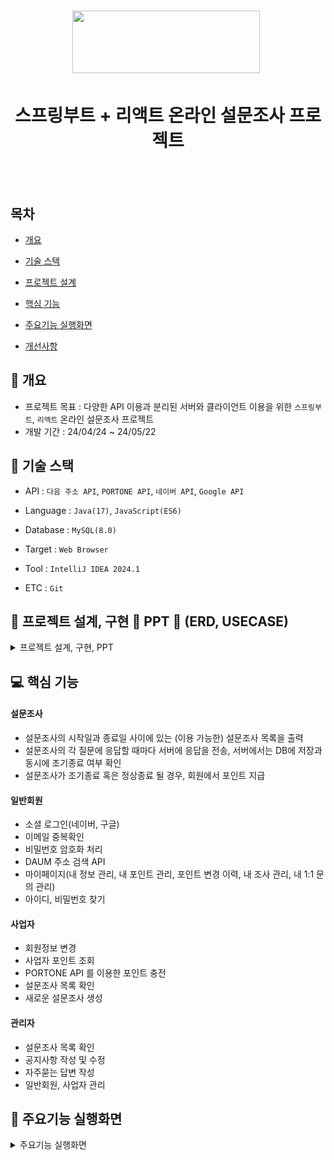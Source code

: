 <h1 align="center"><img src="https://www.panel.co.kr/user/img/h_logo.gif" style="width: 300px; height: 100px">&nbsp;
  </h1>
  <h1 align="center">스프링부트 + 리액트 온라인 설문조사 프로젝트</h1>
  <br /><br />
  
  ## 목차
  
  - [개요](https://github.com/JongHoonKim1004/ProjectReact#-개요)
  
  - [기술 스택](https://github.com/JongHoonKim1004/ProjectReact#-기술-스택)
    
  - [프로젝트 설계](https://github.com/JongHoonKim1004/ProjectReact#-프로젝트-설계)
    
  - [핵심 기능](https://github.com/JongHoonKim1004/ProjectReact#-핵심-기능)
    
  - [주요기능 실행화면](https://github.com/JongHoonKim1004/ProjectReact#-주요기능-실행화면)
    
  - [개선사항](https://github.com/JongHoonKim1004/ProjectReact#-개선사항)


  ## 🚩 개요
  - 프로젝트 목표 : 다양한 API 이용과 분리된 서버와 클라이언트 이용을 위한 `스프링부트`, `리액트` 온라인 설문조사 프로젝트
  - 개발 기간 : 24/04/24 ~ 24/05/22

  ## 🔧 기술 스택
  - API : `다음 주소 API`, `PORTONE API`, `네이버 API`, `Google API`
  - Language : `Java(17)`, `JavaScript(ES6)`
  - Database : `MySQL(8.0)`
  - Target : `Web Browser`

  - Tool : `IntelliJ IDEA 2024.1`
  - ETC : `Git`

  ## 👾 프로젝트 설계, 구현 📂 PPT 📂 (ERD, USECASE)
<details><summary>프로젝트 설계, 구현, PPT</summary>
  
<div align="center">
    
| ![Project_Survey_PPT_01](https://github.com/JongHoonKim1004/Project_Survey/assets/155927559/838140ae-147c-4163-bce5-f07a2294ad39) | ![Project_Survey_PPT_02](https://github.com/JongHoonKim1004/Project_Survey/assets/155927559/7532b9e5-45d4-4969-b22f-3671e3dfea8a) |
| :-------------: | :-------------: | 
| ![Project_Survey_PPT_03](https://github.com/JongHoonKim1004/Project_Survey/assets/155927559/f6d30ab9-d47f-4bd8-be48-21cf31f12ed1) | ![Project_Survey_PPT_04](https://github.com/JongHoonKim1004/Project_Survey/assets/155927559/3a7670c9-190c-4628-be40-96399b56281f) |
| ![Project_Survey_PPT_05](https://github.com/JongHoonKim1004/Project_Survey/assets/155927559/aa378177-25af-4227-9f83-de2126de7aec) | ![Project_Survey_PPT_06](https://github.com/JongHoonKim1004/Project_Survey/assets/155927559/7df1920c-6827-4c40-9333-79d273e1ff22) |
| ![Project_Survey_PPT_07](https://github.com/JongHoonKim1004/Project_Survey/assets/155927559/68353781-90af-41d1-9945-7d0ec522bcaa) | ![Project_Survey_PPT_08](https://github.com/JongHoonKim1004/Project_Survey/assets/155927559/2e6b96e3-6dd2-4f8f-9838-9ac641e78a0d) |
| ![Project_Survey_PPT_09](https://github.com/JongHoonKim1004/Project_Survey/assets/155927559/15c541eb-9312-4cbc-abcd-0b5f4b8617ba) | ![Project_Survey_PPT_10](https://github.com/JongHoonKim1004/Project_Survey/assets/155927559/7743ce23-6ab5-4fc6-aaf7-eaa38572ee1a) |
| ![Project_Survey_PPT_11](https://github.com/JongHoonKim1004/Project_Survey/assets/155927559/da566a0c-f0b1-4eb1-b937-3429518a5733) | ![Project_Survey_PPT_12](https://github.com/JongHoonKim1004/Project_Survey/assets/155927559/24935b3f-5f40-434d-a057-902283e4118c) |
| ![Project_Survey_PPT_13](https://github.com/JongHoonKim1004/Project_Survey/assets/155927559/76319dca-b83d-4e26-a39b-53c1819961b6) | ![Project_Survey_PPT_14](https://github.com/JongHoonKim1004/Project_Survey/assets/155927559/b6598c6e-bad1-4c32-8f5c-0569c6cc33da) |
| ![Project_Survey_PPT_15](https://github.com/JongHoonKim1004/Project_Survey/assets/155927559/51c4a819-3ff9-4857-9093-9febbdd03e50) | ![Project_Survey_PPT_16](https://github.com/JongHoonKim1004/Project_Survey/assets/155927559/0e6fc233-41c7-4bdb-8af4-814c2facefb5) |
| ![Project_Survey_PPT_17](https://github.com/JongHoonKim1004/Project_Survey/assets/155927559/5cdd3b93-ecbf-4792-b198-fec4209e7e4f) | ![Project_Survey_PPT_18](https://github.com/JongHoonKim1004/Project_Survey/assets/155927559/ab24ed8b-1296-48b4-87be-aaf448d260af) |
| ![Project_Survey_PPT_19](https://github.com/JongHoonKim1004/Project_Survey/assets/155927559/62531872-64c3-4808-881f-9e467084cf43) | ![Project_Survey_PPT_20](https://github.com/JongHoonKim1004/Project_Survey/assets/155927559/d40905a2-47e8-4f43-9121-4094b3e15374) |
| ![Project_Survey_PPT_21](https://github.com/JongHoonKim1004/Project_Survey/assets/155927559/6f31c449-6604-47bf-9c0b-5663dda4e089) | ![Project_Survey_PPT_22](https://github.com/JongHoonKim1004/Project_Survey/assets/155927559/e1bcd109-e479-4670-824d-6767bd4fb6cd) |
| ![Project_Survey_PPT_23](https://github.com/JongHoonKim1004/Project_Survey/assets/155927559/2a2f9b04-27aa-4d48-bde1-53158d9a3e10) | ![Project_Survey_PPT_24](https://github.com/JongHoonKim1004/Project_Survey/assets/155927559/44cb60ca-04cb-4cf2-b0ff-6aa0bb7d3636) |
| ![Project_Survey_PPT_25](https://github.com/JongHoonKim1004/Project_Survey/assets/155927559/9f7c320e-99e6-429e-8b85-d0828f01b9a8) | ![Project_Survey_PPT_26](https://github.com/JongHoonKim1004/Project_Survey/assets/155927559/c523ba59-33ef-4bbc-86b7-7490513648cf) |
| ![Project_Survey_PPT_27](https://github.com/JongHoonKim1004/Project_Survey/assets/155927559/6e002aac-b3a9-4dca-9a17-0b11bb58a60b) | ![Project_Survey_PPT_28](https://github.com/JongHoonKim1004/Project_Survey/assets/155927559/43102938-f3fa-4e48-b21f-1e4751b09815) |
| ![Project_Survey_PPT_29](https://github.com/JongHoonKim1004/Project_Survey/assets/155927559/2626bcb0-97f4-4019-8858-21c91e889806) | ![Project_Survey_PPT_30](https://github.com/JongHoonKim1004/Project_Survey/assets/155927559/1ddb0fd5-f209-4f09-94ab-07c65afa7536) |
| ![Project_Survey_PPT_31](https://github.com/JongHoonKim1004/Project_Survey/assets/155927559/e36fc0d9-e8ef-45ba-8455-0e05b33826bd) | ![Project_Survey_PPT_32](https://github.com/JongHoonKim1004/Project_Survey/assets/155927559/4675efbc-9c41-4634-9c01-149192ee9552) |
| ![Project_Survey_PPT_33](https://github.com/JongHoonKim1004/Project_Survey/assets/155927559/9aef1bd4-c29b-4a72-ab29-63ff61433d96) | ![Project_Survey_PPT_34](https://github.com/JongHoonKim1004/Project_Survey/assets/155927559/fba167e2-6229-45c3-af56-2a8747ed187a) |
| ![Project_Survey_PPT_35](https://github.com/JongHoonKim1004/Project_Survey/assets/155927559/ad75cd4e-8d70-4f11-96d2-6937e9ad044e) | ![Project_Survey_PPT_36](https://github.com/JongHoonKim1004/Project_Survey/assets/155927559/a42b7e52-01e0-47c9-aae8-f2b5d2169189) |
| ![Project_Survey_PPT_37](https://github.com/JongHoonKim1004/Project_Survey/assets/155927559/0deaa77c-5dbf-4544-b871-3b2b9a87d53b) | ![Project_Survey_PPT_38](https://github.com/JongHoonKim1004/Project_Survey/assets/155927559/00ddbf5d-88ec-40f7-a8e4-9420d0d6500f) |
| ![Project_Survey_PPT_39](https://github.com/JongHoonKim1004/Project_Survey/assets/155927559/63a3aa47-8325-4011-9056-a1f9b141732c) | ![Project_Survey_PPT_40](https://github.com/JongHoonKim1004/Project_Survey/assets/155927559/217f41f0-5c8c-41d3-9798-66bc506964d9) |
| ![Project_Survey_PPT_41](https://github.com/JongHoonKim1004/Project_Survey/assets/155927559/2be3c487-b13a-4ba8-a9ad-44269c3ead1a) | ![Project_Survey_PPT_42](https://github.com/JongHoonKim1004/Project_Survey/assets/155927559/395ecace-969d-4210-90ca-b062845d2561) |
| ![Project_Survey_PPT_43](https://github.com/JongHoonKim1004/Project_Survey/assets/155927559/26079f94-b761-48e0-84a4-4bed09128ff0) | ![Project_Survey_PPT_44](https://github.com/JongHoonKim1004/Project_Survey/assets/155927559/afdeb0ef-b370-46be-b90f-dc52a83f1ba7) |
| ![Project_Survey_PPT_45](https://github.com/JongHoonKim1004/Project_Survey/assets/155927559/816176b7-5f01-494a-89e7-d9c5d2d925bd) | ![Project_Survey_PPT_46](https://github.com/JongHoonKim1004/Project_Survey/assets/155927559/0445fada-dfb2-443a-b022-23afd11f97ee) |
| ![Project_Survey_PPT_47](https://github.com/JongHoonKim1004/Project_Survey/assets/155927559/e776c9bb-e4d8-4e0a-843d-26db0200e85d) | ![Project_Survey_PPT_48](https://github.com/JongHoonKim1004/Project_Survey/assets/155927559/8525ac51-5831-4fff-bc39-572ae7fa3699) |
| ![Project_Survey_PPT_49](https://github.com/JongHoonKim1004/Project_Survey/assets/155927559/5ff69ab1-4caa-40c4-956a-9c881445fab5) | ![Project_Survey_PPT_50](https://github.com/JongHoonKim1004/Project_Survey/assets/155927559/fa626dd1-6397-440d-86f0-4a2c7b51d489) |
| ![Project_Survey_PPT_51](https://github.com/JongHoonKim1004/Project_Survey/assets/155927559/b834c9b6-227e-406e-8605-96bf730e9af7) | ![Project_Survey_PPT_52](https://github.com/JongHoonKim1004/Project_Survey/assets/155927559/424969fc-4494-4acc-be4b-80e1f0d8bf80) |
| ![Project_Survey_PPT_53](https://github.com/JongHoonKim1004/Project_Survey/assets/155927559/d499ec40-ea1e-4d6e-8900-8c8e38d0e67c) | ![Project_Survey_PPT_54](https://github.com/JongHoonKim1004/Project_Survey/assets/155927559/f0197c46-d01c-4258-9569-4df51fdaa15f) |
| ![Project_Survey_PPT_55](https://github.com/JongHoonKim1004/Project_Survey/assets/155927559/4e2fb0b7-3d2e-4378-8359-addbeff79c1c) | ![Project_Survey_PPT_56](https://github.com/JongHoonKim1004/Project_Survey/assets/155927559/ddc5b313-31c8-43f2-b55f-f13d0e9f62ba) |
| ![Project_Survey_PPT_57](https://github.com/JongHoonKim1004/Project_Survey/assets/155927559/a05ae7e2-fdaf-4bb9-b841-ae370c85f57a) | ![Project_Survey_PPT_58](https://github.com/JongHoonKim1004/Project_Survey/assets/155927559/5cf2be92-b5f2-4c7f-a825-aca66bb7fe4d) |
| ![Project_Survey_PPT_59](https://github.com/JongHoonKim1004/Project_Survey/assets/155927559/325a09f8-1e64-4069-bc71-ebb1b11507fe) | ![Project_Survey_PPT_60](https://github.com/JongHoonKim1004/Project_Survey/assets/155927559/486250fc-645b-4722-9190-f4bedb2834aa) |
| ![Project_Survey_PPT_61](https://github.com/JongHoonKim1004/Project_Survey/assets/155927559/e95842ff-2f1b-4794-b97d-cd1cf799cc5e) | ![Project_Survey_PPT_62](https://github.com/JongHoonKim1004/Project_Survey/assets/155927559/4d2fb1e7-484c-42de-8acc-f3b9b676bb15) |
| ![Project_Survey_PPT_63](https://github.com/JongHoonKim1004/Project_Survey/assets/155927559/bb34881b-ced2-4501-9c6a-aa7ce5fc92b9) | ![Project_Survey_PPT_64](https://github.com/JongHoonKim1004/Project_Survey/assets/155927559/3887b9be-2a61-45fa-841b-4f6e2f2e78c4) |
| ![Project_Survey_PPT_65](https://github.com/JongHoonKim1004/Project_Survey/assets/155927559/4945a736-32a6-411b-b7a2-3c955b08755f) | ![Project_Survey_PPT_66](https://github.com/JongHoonKim1004/Project_Survey/assets/155927559/29d35705-df2c-4601-aa23-39e48c1fc6ef) |
| ![Project_Survey_PPT_67](https://github.com/JongHoonKim1004/Project_Survey/assets/155927559/427e8dd3-f8ff-4fa8-aa38-6eba1363dbaf) | ![Project_Survey_PPT_68](https://github.com/JongHoonKim1004/Project_Survey/assets/155927559/18fdd796-1e01-4281-8e7d-0d51f650cc7f) |
| ![Project_Survey_PPT_69](https://github.com/JongHoonKim1004/Project_Survey/assets/155927559/2f3c0f96-90f8-4553-b3e5-8c2a9ad2fbff) | |

</div>
</details>

## 💻 핵심 기능

#### 설문조사
- 설문조사의 시작일과 종료일 사이에 있는 (이용 가능한) 설문조사 목록을 출력
- 설문조사의 각 질문에 응답할 때마다 서버에 응답을 전송, 서버에서는 DB에 저장과 동시에 조기종료 여부 확인
- 설문조사가 조기종료 혹은 정상종료 될 경우, 회원에서 포인트 지급

#### 일반회원
- 소셜 로그인(네이버, 구글)
- 이메일 중복확인
- 비밀번호 암호화 처리
- DAUM 주소 검색 API
- 마이페이지(내 정보 관리, 내 포인트 관리, 포인트 변경 이력, 내 조사 관리, 내 1:1 문의 관리)
- 아이디, 비밀번호 찾기

#### 사업자
- 회원정보 변경
- 사업자 포인트 조회
- PORTONE API 를 이용한 포인트 충전
- 설문조사 목록 확인
- 새로운 설문조사 생성

#### 관리자
- 설문조사 목록 확인
- 공지사항 작성 및 수정
- 자주묻는 답변 작성
- 일반회원, 사업자 관리

## 🎇 주요기능 실행화면
<details>
  <summary>주요기능 실행화면</summary>

  * **메인 페이지**

    * **로그인**
      * 메인 페이지의 로그인 화면을 통해 일반 로그인, 우측 상단의 `로그인`을 통해 일반 로그인, 소셜 로그인이 가능합니다.
      
     ![PS_01_login socialLogin](https://github.com/JongHoonKim1004/Project_Survey/assets/155927559/d15792bb-ce78-461f-9bac-44ba31d9dc95)

    * **회원가입**
      * 회원가입 페이지에서 '우편번호 찾기' 를 통해 DAUM 주소 검색 API를 호출할 수 있습니다.
   
      ![PS_02_UsersRegister](https://github.com/JongHoonKim1004/Project_Survey/assets/155927559/03e68b7a-42bc-4e80-9d5b-93cff3a07311)

    * **아이디, 비밀번호 찾기**
      * 이름과 연락처를 입력하여 아이디를 찾을 수 있습니다.
      * 비밀번호 찾기 페이지에서 이메일 입력 후 '인증번호 전송' 버튼을 클릭하면 인증번호가 포함된 메일이 전송되며 인증번호를 올바르게 입력하면 비밀번호를 다시 설정하는 페이지로 이동할 수 있습니다.
   
      ![PS_03_idFind pwFind](https://github.com/JongHoonKim1004/Project_Survey/assets/155927559/7feec2d9-ed4d-4a5a-b95d-616d1c6f3340)

    * **고객센터**
      * 공지사항, 자주묻는 질문은 메인 페이지 내에서는 목록과 상세보기만 가능합니다.
      * 1:1 문의는 일반회원만 접근 가능하며 1:1 문의 작성 후에는 `마이페이지` -> `내 1:1 문의` 로 이동합니다.
      
       ![PS_04_board](https://github.com/JongHoonKim1004/Project_Survey/assets/155927559/49264601-d238-40ed-827c-1b91672eba2d)

    * **마이페이지**
      * `내 정보 관리` 에서는 회원정보를 변경할 수 있습니다.
      * `내 포인트 관리` 에서는 현재까지 적립한 포인트, 사용한 포인트, 포인트 잔액을 확인할 수 있습니다.
      * `내 포인트 관리` 페이지 내 `적립금 상세내역 보기` 를 클릭하면 포인트 적립 이력을 확인할 수 있습니다.
      * `조사 관리` 에서는 내가 참여한 설문조사를 확인할 수 있습니다.
      * `내 1:1 문의` 에서는 본인이 `1:1 문의` 로 작성한 문의를 확인할 수 있습니다. 또한 관리자의 답글 작성 여부도 확인할 수 있습니다
      
       ![PS_05_mypage](https://github.com/JongHoonKim1004/Project_Survey/assets/155927559/e324a9d7-8d42-44d7-a4f5-989dc3a4c22f)
    
    * **설문조사**
      * 일반회원으로 로그인 한 회원은 메인 페이지에서 참여 가능한 설문조사를 확인할 수 있습니다.
      * 설문조사 이름을 클릭하면 새로운 팝업창에서 설문조사에 참여할 수 있습니다.
      * 설문조사가 조기종료 혹은 정상종료 될 경우, 포인트가 지급됩니다.

      ![PS_06_survey](https://github.com/JongHoonKim1004/Project_Survey/assets/155927559/d645c45b-ae05-441e-9914-27a38a156560)

  * **사업자**
    
    * **회원정보 변경**
      * 메인페이지에서 우측 상단의 `사업자 로그인`을 통해 사업자 로그인 페이지에서 로그인이 가능합니다.
      * 로그인 후, 좌측 사이드바의 `회원정보 변경` 을 통해 사업자 정보를 변경할 수 있습니다
     
      ![PS_07_MemberPage infoModify](https://github.com/JongHoonKim1004/Project_Survey/assets/155927559/faf7d702-24a9-4f93-88a0-424dfdd9fd40)

  * **포인트 관리**
    * 좌측 사이드바의 `포인트 관리` -> `포인트 변경 이력` 을 통해 포인트가 사용되고 충전한 이력을 확인할 수 있습니다
    * `포인트 충전` 에서는 포인트 충전을 할 수 있고, `충전하기` 을 클릭하면 PORTONE API를 이용한 결제 모듈이 호출되며 결제가 정상적으로 완료되면 포인트가 충전됩니다.
   
    ![PS_08_MemberPoint](https://github.com/JongHoonKim1004/Project_Survey/assets/155927559/bf24f2c7-ce26-4a61-a02b-838682b0e2fb)

  * **설문조사 관리**
    * 좌측 사이드바의 `설문조사 관리` -> `설문조사 목록` 에서는 사업자가 생성한 모든 설문조사가 호출됩니다.
    * `설문조사 참여인원 목록` 에서는 사업자의 설문조사에 참여한 인원을 확인할 수 있습니다.

    ![PS_09_MemberSurveyList](https://github.com/JongHoonKim1004/Project_Survey/assets/155927559/70e3df11-7d39-4508-8bbe-4135695236b6)


</details>
